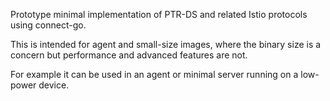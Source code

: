 Prototype minimal implementation of PTR-DS and related Istio protocols using connect-go.

This is intended for agent and small-size images, where the binary size is a concern but 
performance and advanced features are not.

For example it can be used in an agent or minimal server running on a low-power device.